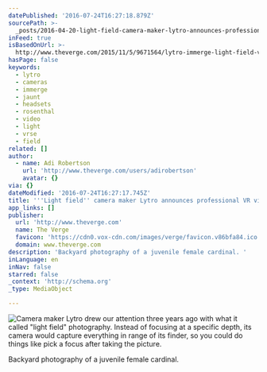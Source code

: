 ```yaml
---
datePublished: '2016-07-24T16:27:18.879Z'
sourcePath: >-
  _posts/2016-04-20-light-field-camera-maker-lytro-announces-professional-vr-v.md
inFeed: true
isBasedOnUrl: >-
  http://www.theverge.com/2015/11/5/9671564/lytro-immerge-light-field-vr-video-camera
hasPage: false
keywords:
  - lytro
  - cameras
  - immerge
  - jaunt
  - headsets
  - rosenthal
  - video
  - light
  - vrse
  - field
related: []
author:
  - name: Adi Robertson
    url: 'http://www.theverge.com/users/adirobertson'
    avatar: {}
via: {}
dateModified: '2016-07-24T16:27:17.745Z'
title: '''Light field'' camera maker Lytro announces professional VR video rig'
app_links: []
publisher:
  url: 'http://www.theverge.com'
  name: The Verge
  favicon: 'https://cdn0.vox-cdn.com/images/verge/favicon.v86bfa84.ico'
  domain: www.theverge.com
description: 'Backyard photography of a juvenile female cardinal. '
inLanguage: en
inNav: false
starred: false
_context: 'http://schema.org'
_type: MediaObject

---
```

![Camera maker Lytro drew our attention three years ago with what it called "light field" photography. Instead of focusing at a specific depth, its camera would capture everything in range of its finder, so you could do things like pick a focus after taking the picture.](https://imgflo.herokuapp.com/graph/vahj1ThiexotieMo/036fb63a54482b2cdbc4936adc400d5f/croprotate.jpg?cropheight=2593&cropwidth=3872&degrees=0&input=https%3A%2F%2Fthe-grid-user-content.s3-us-west-2.amazonaws.com%2F5a6ce7eb-cb78-41a6-b288-97b9204c6333.jpg&x=0&y=0)

Backyard photography of a juvenile female cardinal.
